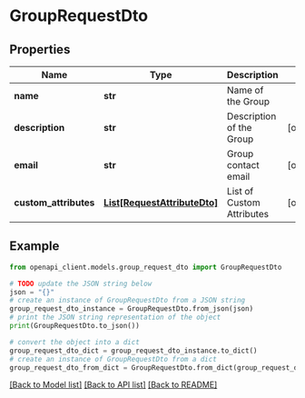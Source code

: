 # GroupRequestDto


## Properties

Name | Type | Description | Notes
------------ | ------------- | ------------- | -------------
**name** | **str** | Name of the Group | 
**description** | **str** | Description of the Group | [optional] 
**email** | **str** | Group contact email | [optional] 
**custom_attributes** | [**List[RequestAttributeDto]**](RequestAttributeDto.md) | List of Custom Attributes | [optional] 

## Example

```python
from openapi_client.models.group_request_dto import GroupRequestDto

# TODO update the JSON string below
json = "{}"
# create an instance of GroupRequestDto from a JSON string
group_request_dto_instance = GroupRequestDto.from_json(json)
# print the JSON string representation of the object
print(GroupRequestDto.to_json())

# convert the object into a dict
group_request_dto_dict = group_request_dto_instance.to_dict()
# create an instance of GroupRequestDto from a dict
group_request_dto_from_dict = GroupRequestDto.from_dict(group_request_dto_dict)
```
[[Back to Model list]](../README.md#documentation-for-models) [[Back to API list]](../README.md#documentation-for-api-endpoints) [[Back to README]](../README.md)


